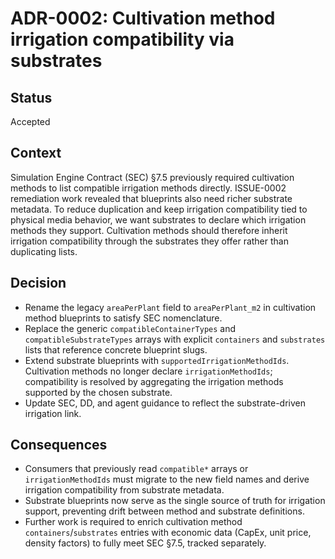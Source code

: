 # ADR-0002: Cultivation method irrigation compatibility via substrates

## Status
Accepted

## Context
Simulation Engine Contract (SEC) §7.5 previously required cultivation methods to list compatible irrigation methods directly. ISSUE-0002 remediation work revealed that blueprints also need richer substrate metadata. To reduce duplication and keep irrigation compatibility tied to physical media behavior, we want substrates to declare which irrigation methods they support. Cultivation methods should therefore inherit irrigation compatibility through the substrates they offer rather than duplicating lists.

## Decision
- Rename the legacy `areaPerPlant` field to `areaPerPlant_m2` in cultivation method blueprints to satisfy SEC nomenclature.
- Replace the generic `compatibleContainerTypes` and `compatibleSubstrateTypes` arrays with explicit `containers` and `substrates` lists that reference concrete blueprint slugs.
- Extend substrate blueprints with `supportedIrrigationMethodIds`. Cultivation methods no longer declare `irrigationMethodIds`; compatibility is resolved by aggregating the irrigation methods supported by the chosen substrate.
- Update SEC, DD, and agent guidance to reflect the substrate-driven irrigation link.

## Consequences
- Consumers that previously read `compatible*` arrays or `irrigationMethodIds` must migrate to the new field names and derive irrigation compatibility from substrate metadata.
- Substrate blueprints now serve as the single source of truth for irrigation support, preventing drift between method and substrate definitions.
- Further work is required to enrich cultivation method `containers`/`substrates` entries with economic data (CapEx, unit price, density factors) to fully meet SEC §7.5, tracked separately.

